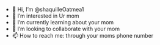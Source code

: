- 👋 Hi, I’m @shaquilleOatmea1
- 👀 I’m interested in Ur mom
- 🌱 I’m currently learning about your mom
- 💞️ I’m looking to collaborate with your mom
- 📫 How to reach me: through your moms phone number

<!---
shaquilleOatmea1/shaquilleOatmea1 is a ✨ special ✨ repository because its `README.md` (this file) appears on your GitHub profile.
You can click the Preview link to take a look at your changes.
--->
